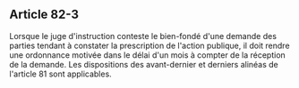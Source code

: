 Article 82-3
----
Lorsque le juge d'instruction conteste le bien-fondé d'une demande des parties
tendant à constater la prescription de l'action publique, il doit rendre une
ordonnance motivée dans le délai d'un mois à compter de la réception de la
demande. Les dispositions des avant-dernier et derniers alinéas de l'article 81
sont applicables.
